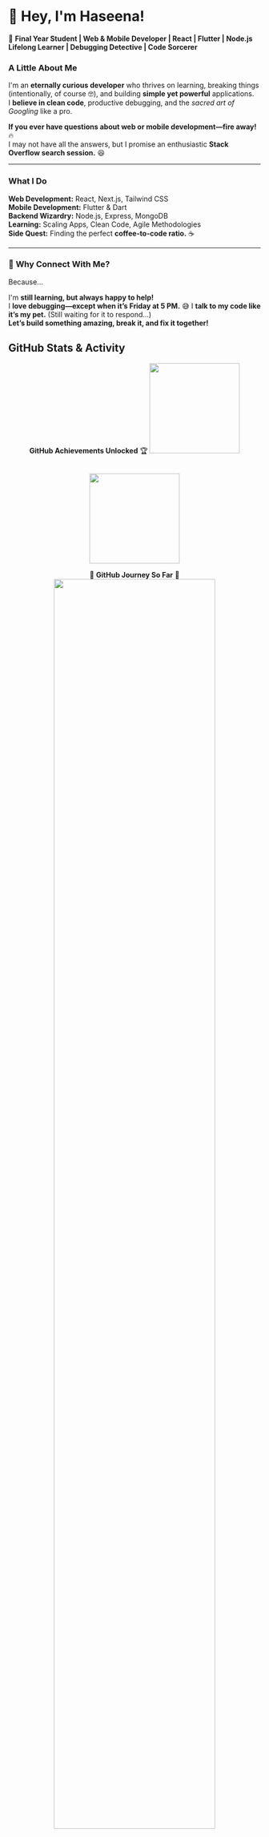 # 👋 Hey, I'm Haseena!

🚀 **Final Year Student | Web & Mobile Developer | React | Flutter | Node.js**  
**Lifelong Learner | Debugging Detective | Code Sorcerer**  

### **A Little About Me**
I'm an **eternally curious developer** who thrives on learning, breaking things (intentionally, of course 🤓), and building **simple yet powerful** applications.   
I **believe in clean code**, productive debugging, and the *sacred art of Googling* like a pro.  

**If you ever have questions about web or mobile development—fire away!** 🔥  
I may not have all the answers, but I promise an enthusiastic **Stack Overflow search session.** 😆  

---
### **What I Do**
**Web Development:** React, Next.js, Tailwind CSS  
**Mobile Development:** Flutter & Dart  
**Backend Wizardry:** Node.js, Express, MongoDB  
**Learning:** Scaling Apps, Clean Code, Agile Methodologies  
**Side Quest:** Finding the perfect **coffee-to-code ratio.** ☕  

---
### 🤝 **Why Connect With Me?**
Because…  

I'm **still learning, but always happy to help!**  
I **love debugging—except when it’s Friday at 5 PM.** 😅 
I **talk to my code like it’s my pet.** (Still waiting for it to respond…)  
**Let’s build something amazing, break it, and fix it together!**  

## **GitHub Stats & Activity**
<div align="center">

  **GitHub Achievements Unlocked** 🏆 
  <img src="https://github-profile-trophy.vercel.app/?username=HasEEnaEEby&theme=radical&no-bg=true&margin-w=15" height="180px" />
  
  <br/>
  
  <img src="https://github-readme-stats.vercel.app/api?username=HasEEnaEEby&show_icons=true&theme=radical" height="180px" />
  <br/>

  📜 **GitHub Journey So Far** 🚀  
  <img src="https://github-profile-summary-cards.vercel.app/api/cards/profile-details?username=HasEEnaEEby&theme=radical" width="80%"/>
  
</div>

---
### 🌍 **Let's Connect!**
📧 **Email:** [eesah479@gmail.com](mailto:eesah479@gmail.com)  

---
### 💡 **Fun Fact**
💻 I started coding thinking I'd build the next big apps and exciting websites … instead, I spent hours staring my code 💵.  
But hey, that’s how legends are born, right? 😆  

---
**If you made it this far, you’re officially awesome! Let’s build something cool together!** 
